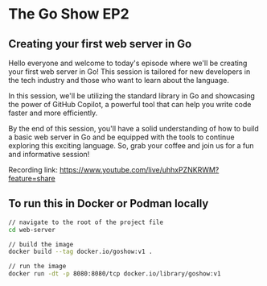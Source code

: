 # The Go Show EP2

## Creating your first web server in Go

Hello everyone and welcome to today's episode where we'll be creating your first web server in Go! This session is tailored for new developers in the tech industry and those who want to learn about the language.

In this session, we'll be utilizing the standard library in Go and showcasing the power of GitHub Copilot, a powerful tool that can help you write code faster and more efficiently.

By the end of this session, you'll have a solid understanding of how to build a basic web server in Go and be equipped with the tools to continue exploring this exciting language. So, grab your coffee and join us for a fun and informative session!

Recording link: https://www.youtube.com/live/uhhxPZNKRWM?feature=share

## To run this in Docker or Podman locally
    
```bash
// navigate to the root of the project file
cd web-server

// build the image
docker build --tag docker.io/goshow:v1 .   

// run the image
docker run -dt -p 8080:8080/tcp docker.io/library/goshow:v1
```